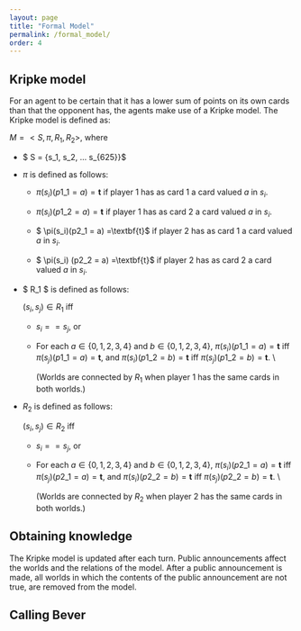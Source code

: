 ```yaml
---
layout: page
title: "Formal Model"
permalink: /formal_model/
order: 4
---
```

## Kripke model
For an agent to be certain that it has a lower sum of points on its own cards than that the opponent has, the agents 
make use of a Kripke model. The Kripke model is defined as: 


$M = <S, \pi, R_1, R_2 >$, where 

- $ S = \{s_1, s_2, ... s_{625}\}$

- $\pi$ is defined as follows: 

  - $\pi (s_i) (p1\_1 = a)=\textbf{t}$ if player 1 has as card 1 a card valued $a$ in $s_i$.

  -  $\pi (s_i)(p1\_2 = a) =\textbf{t}$ if player 1 has as card 2 a card valued $a$ in $s_i$.

  - $ \pi(s_i)(p2\_1 = a)  =\textbf{t}$ if player 2 has as card 1 a card valued $a$ in $s_i$.

  - $ \pi(s_i) (p2\_2 = a) =\textbf{t}$ if player 2 has as card 2 a card valued $a$ in $s_i$.

- $ R_1 $ is defined as follows: 

    $(s_i,s_j) \in R_1$ iff

  - $s_i==s_j$, or 

  - For each $a \in \{0,1,2,3,4\}$ and $b \in \{0,1,2,3,4\}$, $\pi (s_i) (p1\_1 = a)=\textbf{t}$ iff $\pi (s_j)(p1\_1 = a) =\textbf{t}$, and $\pi (s_i)(p1\_2 = b) =\textbf{t}$ iff $\pi (s_j) (p1\_2 = b) =\textbf{t}$. \\

    (Worlds are connected by $R_1$ when player 1 has the same cards in both worlds.)

- $R_2$ is defined as follows: 

    $(s_i,s_j) \in R_2$ iff

  - $s_i==s_j$, or 

  - For each $a \in \{0,1,2,3,4\}$ and $b \in \{0,1,2,3,4\}$, $\pi (s_i) (p2\_1 = a)=\textbf{t}$ iff $\pi (s_j)(p2\_1 = a) =\textbf{t}$, and $\pi (s_i)(p2\_2 = b) =\textbf{t}$ iff $\pi (s_j) (p2\_2 = b) =\textbf{t}$. \\

    (Worlds are connected by $R_2$ when player 2 has the same cards in both worlds.)

## Obtaining knowledge
The Kripke model is updated after each turn. Public announcements affect the worlds and the relations of the model. 
After a public announcement is made, all worlds in which the contents of the public announcement are not true, are 
removed from the model. 


## Calling Bever